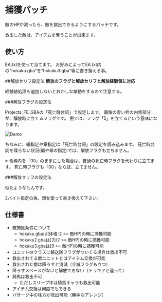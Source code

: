 # 捕獲パッチ
敵のHPが減ったら、敵を救出できるようにするパッチです。

救出した敵は、アイテムを奪うことが出来ます。

## 使い方
EA.txtを使って当てます。
お好みによってEA.txt内の"hokaku.gba"を"hokaku3.gba"等に書き換える事。

##解放セリフ設定法
**解放のフラグと解放セリフと解放経験値に対応**

経験値処理も追加しないとおかしな挙動をするので注意する。

###解放フラグの設定法

Projects_FE_GBAの「死亡時台詞」で設定します。
画像の青い枠の内側部分が、解放時に立てるフラグです。
例では、フラグ「5」を立てるという意味になります。

![Demo](https://github.com/ngmansion/FE8/blob/master/hokaku/Projects_FE_GBA.png)

ちなみに、編指定や章指定は「死亡時台詞」の設定を読み込みます。
死亡時台詞を喋らない状況(編や章の指定)では、解放フラグも立ちません。

※
青枠内を「00」のままにした場合は、普通の死亡時フラグを代わりに立てます。
死亡時フラグも「00」ならば、立てません。


###解放セリフの設定法

似たようなもんです。

2バイト指定の為、頭を使って書き換えて下さい。

## 仕様書
* 敵捕獲条件について
	* hokaku.gbaは[体格-2 >= 敵HP]の時に捕獲可能
	* hokaku2.gbaは[力/2 >= 敵HP]の時に捕獲可能
	* hokaku3.gbaは[9 >= 敵HP]の時に捕獲可能
* ユニットorクラスに輸送隊フラグがついてる場合は救出不可
* 救出されてる敵ユニットとはアイテム交換が可能
* 救出された敵は降ろすと消滅（全滅フラグも立つ）
* 降ろすスペースがないと解放できない（トラキアと違って）
* 騎馬は救出不可
	* ただしスリープ中は騎馬キャラも救出可能
* アイテム交換は何度でもできる
* バサーク中の味方が救出可能（勝手なアレンジ）
